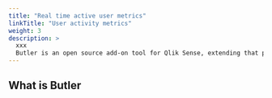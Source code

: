 ```yaml
---
title: "Real time active user metrics"
linkTitle: "User activity metrics"
weight: 3
description: >
  xxx
  Butler is an open source add-on tool for Qlik Sense, extending that platform with various features, most of which are focused on integrating Sense with other systems.
---
```


<!-- {{% pageinfo %}}
*{{% /pageinfo %}} -->


## What is Butler